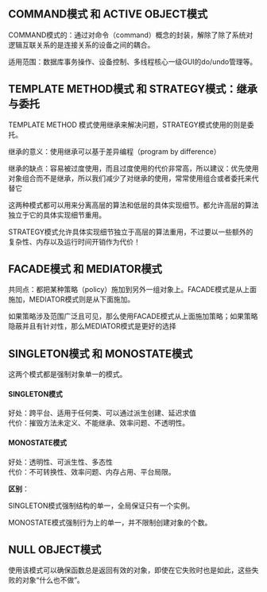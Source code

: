 ## COMMAND模式 和 ACTIVE OBJECT模式

COMMAND模式的：通过对命令（command）概念的封装，解除了除了系统对逻辑互联关系的是连接关系的设备之间的耦合。

适用范围：数据库事务操作、设备控制、多线程核心一级GUI的do/undo管理等。

## TEMPLATE METHOD模式 和 STRATEGY模式：继承与委托

TEMPLATE METHOD 模式使用继承来解决问题，STRATEGY模式使用的则是委托。

继承的意义：使用继承可以基于差异编程（program by difference）

继承的缺点：容易被过度使用，而且过度使用的代价非常高，所以建议：优先使用对象组合而不是继承，所以我们减少了对继承的使用，常常使用组合或者委托来代替它

这两种模式都可以用来分离高层的算法和低层的具体实现细节。都允许高层的算法独立于它的具体实现细节重用。

STRATEGY模式允许具体实现细节独立于高层的算法重用，不过要以一些额外的复杂性、内存以及运行时间开销作为代价！

## FACADE模式 和 MEDIATOR模式

共同点：都把某种策略（policy）施加到另外一组对象上。FACADE模式是从上面施加，MEDIATOR模式则是从下面施加。

如果策略涉及范围广泛且可见，那么使用FACADE模式从上面施加策略；如果策略隐蔽并且有针对性，那么MEDIATOR模式是更好的选择


## SINGLETON模式 和 MONOSTATE模式
这两个模式都是强制对象单一的模式。

#### SINGLETON模式
好处：跨平台、适用于任何类、可以通过派生创建、延迟求值  
代价：摧毁方法未定义、不能继承、效率问题、不透明性。

#### MONOSTATE模式
好处：透明性、可派生性、多态性  
代价：不可转换性、效率问题、内存占用、平台局限。

**区别**：

SINGLETON模式强制结构的单一，全局保证只有一个实例。

MONOSTATE模式强制行为上的单一，并不限制创建对象的个数。

## NULL OBJECT模式

使用该模式可以确保函数总是返回有效的对象，即使在它失败时也是如此，这些失败的对象“什么也不做”。
  